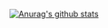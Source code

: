 [![Anurag's github stats](https://github-readme-stats.vercel.app/api?username=csheng-github)](https://github.com/anuraghazra/github-readme-stats?theme=dark)
